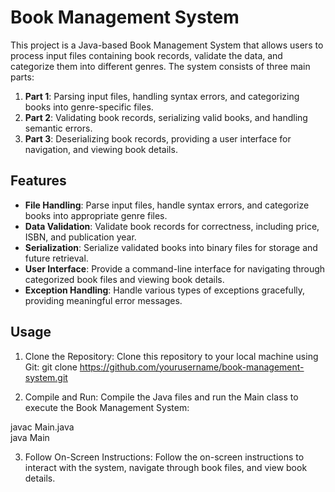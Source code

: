 # Book Management System

This project is a Java-based Book Management System that allows users to process input files containing book records, validate the data, and categorize them into different genres. The system consists of three main parts: 

1. **Part 1**: Parsing input files, handling syntax errors, and categorizing books into genre-specific files.  
2. **Part 2**: Validating book records, serializing valid books, and handling semantic errors.  
3. **Part 3**: Deserializing book records, providing a user interface for navigation, and viewing book details.  

## Features

- **File Handling**: Parse input files, handle syntax errors, and categorize books into appropriate genre files.  
- **Data Validation**: Validate book records for correctness, including price, ISBN, and publication year.  
- **Serialization**: Serialize validated books into binary files for storage and future retrieval.  
- **User Interface**: Provide a command-line interface for navigating through categorized book files and viewing book details.  
- **Exception Handling**: Handle various types of exceptions gracefully, providing meaningful error messages.

 ## Usage

1. Clone the Repository: Clone this repository to your local machine using Git:
git clone https://github.com/yourusername/book-management-system.git

2. Compile and Run: Compile the Java files and run the Main class to execute the Book Management System:  


javac Main.java  
java Main  

3. Follow On-Screen Instructions: Follow the on-screen instructions to interact with the system, navigate through book files, and view book details.

   

